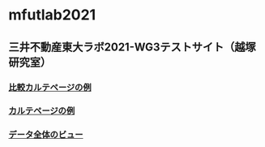 # mfutlab2021
## 三井不動産東大ラボ2021-WG3テストサイト（越塚研究室）

### [比較カルテページの例](https://noboru-koshizuka.github.io/mfutlab2021/carte_compare.html)

### [カルテページの例](https://noboru-koshizuka.github.io/mfutlab2021/carte.html)

### [データ全体のビュー](https://noboru-koshizuka.github.io/mfutlab2021/tablechart.html)
